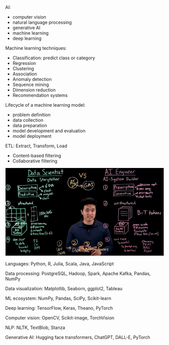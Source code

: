 AI:
- computer vision
- natural language processing
- generative AI
- machine learning
- deep learning


Machine learning techniques:
- Classification: predict class or category
- Regression
- Clustering
- Association
- Anomaly detection
- Sequence mining
- Dimension reduction
- Recommendation systems



Lifecycle of a machine learning model:
- problem definition
- data collection
- data preparation
- model development and evaluation
- model deployment


ETL: Extract, Transform, Load


- Content-based filtering
- Collaborative filtering

![img.png](img.png)


Languages:
Python, R, Julia, Scala, Java, JavaScript

Data processing:
PostgreSQL, Hadoop, Spark, Apache Kafka, Pandas, NumPy

Data visualization:
Matplotlib, Seaborn, ggplot2, Tableau

ML ecosystem:
NumPy, Pandas, SciPy, Scikit-learn

Deep learning:
TensorFlow, Keras, Theano, PyTorch

Computer vision:
OpenCV, Scikit-image, TorchVision

NLP:
NLTK, TextBlob, Stanza

Generative AI:
Hugging face transformers, ChatGPT, DALL-E, PyTorch

